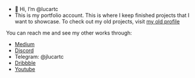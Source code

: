 - 👋 Hi, I’m @lucartc
- This is my portfolio account. This is where I keep finished projects that I want to showcase. To check out my old projects, visit [my old profile](https://github.com/jlucartc)

You can reach me and see my other works through:
<!--- - [my website](https://portfolio.jlucartc.tech) --->
- [Medium](https://medium.com/@jlucartc)
- [Discord](http://discordapp.com/users/265658535461912595)
- Telegram: @jlucartc
- [Dribbble](https://dribbble.com/jlucartc)
- [Youtube](https://www.youtube.com/@lrtccoding)

<!---
lucartc/lucartc is a ✨ special ✨ repository because its `README.md` (this file) appears on your GitHub profile.
You can click the Preview link to take a look at your changes.
--->
